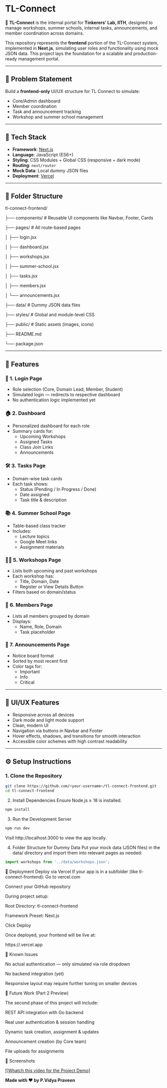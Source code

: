 # TL-Connect



🚀 **TL-Connect** is the internal portal for **Tinkerers' Lab, IITH**, designed to manage workshops, summer schools, internal tasks, announcements, and member coordination across domains.

This repository represents the **frontend** portion of the TL-Connect system, implemented in **Next.js**, simulating user roles and functionality using mock JSON data. This project lays the foundation for a scalable and production-ready management portal.

---

## 📌 Problem Statement

Build a **frontend-only** UI/UX structure for TL Connect to simulate:

- Core/Admin dashboard
- Member coordination
- Task and announcement tracking
- Workshop and summer school management

---

## 🔧 Tech Stack

- **Framework**: [Next.js](https://nextjs.org/)
- **Language**: JavaScript (ES6+)
- **Styling**: CSS Modules + Global CSS (responsive + dark mode)
- **Routing**: `next/router`
- **Mock Data**: Local dummy JSON files
- **Deployment**: [Vercel](https://vercel.com)

---

## 📁 Folder Structure
tl-connect-frontend/  

├── components/ # Reusable UI components like Navbar, Footer, Cards  

├── pages/ # All route-based pages  

│ ├── login.jsx  

│ ├── dashboard.jsx  

│ ├── workshops.jsx  

│ ├── summer-school.jsx  

│ ├── tasks.jsx  

│ ├── members.jsx  

│ └── announcements.jsx  

├── data/ # Dummy JSON data files  

├── styles/ # Global and module-level CSS  

├── public/ # Static assets (images, icons)  

├── README.md  

└── package.json  


---

## 🔑 Features

### 🔐 1. Login Page
- Role selection (Core, Domain Lead, Member, Student)
- Simulated login — redirects to respective dashboard
- No authentication logic implemented yet

### 🏠 2. Dashboard
- Personalized dashboard for each role
- Summary cards for:
  - Upcoming Workshops
  - Assigned Tasks
  - Class Join Links
  - Announcements

### 🛠 3. Tasks Page
- Domain-wise task cards
- Each task shows:
  - Status (Pending / In Progress / Done)
  - Date assigned
  - Task title & description

### 📚 4. Summer School Page
- Table-based class tracker
- Includes:
  - Lecture topics
  - Google Meet links
  - Assignment materials

### 🧑‍💻 5. Workshops Page
- Lists both upcoming and past workshops
- Each workshop has:
  - Title, Domain, Date
  - Register or View Details Button
- Filters based on domain/status

### 👥 6. Members Page
- Lists all members grouped by domain
- Displays:
  - Name, Role, Domain
  - Task placeholder

### 📢 7. Announcements Page
- Notice board format
- Sorted by most recent first
- Color tags for:
  - Important
  - Info
  - Critical

---

## 🎨 UI/UX Features

- Responsive across all devices
- Dark mode and light mode support
- Clean, modern UI
- Navigation via buttons in Navbar and Footer
- Hover effects, shadows, and transitions for smooth interaction
- Accessible color schemes with high contrast readability

---

## ⚙️ Setup Instructions

### 1. Clone the Repository

```bash
git clone https://github.com/<your-username>/tl-connect-frontend.git
cd tl-connect-frontend
```
2. Install Dependencies
Ensure Node.js ≥ 18 is installed.
```bash
npm install
```
3. Run the Development Server
```bash
npm run dev
```
Visit http://localhost:3000 to view the app locally.

4. Folder Structure for Dummy Data
Put your mock data (JSON files) in the data/ directory and import them into relevant pages as needed:
```js
import workshops from '../data/workshops.json';
```
🚀 Deployment
Deploy via Vercel
If your app is in a subfolder (like tl-connect-frontend):
Go to vercel.com

Connect your GitHub repository  


During project setup:  


Root Directory: tl-connect-frontend  


Framework Preset: Next.js  


Click Deploy  

Once deployed, your frontend will be live at:  


https://<your-vercel-project>.vercel.app  

🐞 Known Issues  

No actual authentication — only simulated via role dropdown  


No backend integration (yet)  


Responsive layout may require further tuning on smaller devices  


🧩 Future Work (Part 2 Preview)  

The second phase of this project will include:  


REST API integration with Go backend  


Real user authentication & session handling  


Dynamic task creation, assignment & updates  


Announcement creation (by Core team)  


File uploads for assignments  



📸 Screenshots


[![Whatch this video for the Project Demo]](https://youtu.be/4qZSLJpybio)  




        


**Made with ❤️ by P.Vidya Praveen**
